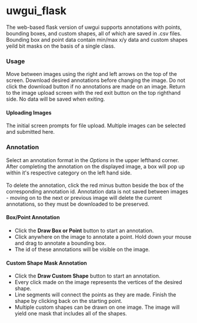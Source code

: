 # uwgui_flask

The web-based flask version of uwgui supports annotations with points, bounding boxes, and custom shapes, all of which are saved in .csv files. Bounding box and point data contain min/max x/y data and custom shapes yeild bit masks on the basis of a single class. 

### Usage
Move between images using the right and left arrows on the top of the screen. 
Download desired annotations before changing the image. Do not click the download button if no annotations are made on an image. 
Return to the image upload screen with the red exit button on the top righthand side. No data will be saved when exiting. 

#### Uploading Images
The initial screen prompts for file upload. Multiple images can be selected and submitted here. 

### Annotation
Select an annotation format in the *Options* in the upper lefthand corner. 
After completing the annotation on the displayed image, a box will pop up within it's respective category on the left hand side.  <br/><br/>
To delete the annotation, click the red minus button beside the box of the corresponding annotation id. 
Annotation data is not saved between images - moving on to the next or previous image will delete the current annotations, so they must be downloaded to be preserved.

#### Box/Point Annotation
- Click the **Draw Box or Point** button to start an annotation. 
- Click anywhere on the image to annotate a point. Hold down your mouse and drag to annotate a bounding box. 
- The id of these annotations will be visible on the image. 

#### Custom Shape Mask Annotation
- Click the **Draw Custom Shape** button to start an annotation. 
- Every click made on the image represents the vertices of the desired shape. 
- Line segments will connect the points as they are made. Finish the shape by clicking back on the starting point. 
- Multiple custom shapes can be drawn on one image. The image will yield one mask that includes all of the shapes.


